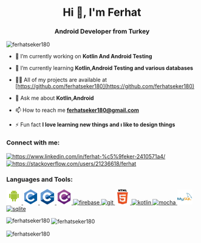 <h1 align="center">Hi 👋, I'm Ferhat</h1>
<h3 align="center">Android Developer from Turkey</h3>

<p align="left"> <img src="https://komarev.com/ghpvc/?username=ferhatseker180&label=Profile%20views&color=0e75b6&style=flat" alt="ferhatseker180" /> </p>

- 🔭 I’m currently working on **Kotlin And Android Testing**

- 🌱 I’m currently learning **Kotlin,Android Testing and various databases**

- 👨‍💻 All of my projects are available at [https://github.com/ferhatseker180](https://github.com/ferhatseker180)

- 💬 Ask me about **Kotlin,Android**

- 📫 How to reach me **ferhatseker180@gmail.com**

- ⚡ Fun fact **I love learning new things and ı like to design things**

<h3 align="left">Connect with me:</h3>
<p align="left">
<a href="https://linkedin.com/in/https://www.linkedin.com/in/ferhat-%c5%9feker-2410571a4/" target="blank"><img align="center" src="https://raw.githubusercontent.com/rahuldkjain/github-profile-readme-generator/master/src/images/icons/Social/linked-in-alt.svg" alt="https://www.linkedin.com/in/ferhat-%c5%9feker-2410571a4/" height="30" width="40" /></a>
<a href="https://stackoverflow.com/users/https://stackoverflow.com/users/21236618/ferhat" target="blank"><img align="center" src="https://raw.githubusercontent.com/rahuldkjain/github-profile-readme-generator/master/src/images/icons/Social/stack-overflow.svg" alt="https://stackoverflow.com/users/21236618/ferhat" height="30" width="40" /></a>
</p>

<h3 align="left">Languages and Tools:</h3>
<p align="left"> <a href="https://developer.android.com" target="_blank" rel="noreferrer"> <img src="https://raw.githubusercontent.com/devicons/devicon/master/icons/android/android-original-wordmark.svg" alt="android" width="40" height="40"/> </a> <a href="https://www.cprogramming.com/" target="_blank" rel="noreferrer"> <img src="https://raw.githubusercontent.com/devicons/devicon/master/icons/c/c-original.svg" alt="c" width="40" height="40"/> </a> <a href="https://www.w3schools.com/cpp/" target="_blank" rel="noreferrer"> <img src="https://raw.githubusercontent.com/devicons/devicon/master/icons/cplusplus/cplusplus-original.svg" alt="cplusplus" width="40" height="40"/> </a> <a href="https://www.w3schools.com/cs/" target="_blank" rel="noreferrer"> <img src="https://raw.githubusercontent.com/devicons/devicon/master/icons/csharp/csharp-original.svg" alt="csharp" width="40" height="40"/> </a> <a href="https://firebase.google.com/" target="_blank" rel="noreferrer"> <img src="https://www.vectorlogo.zone/logos/firebase/firebase-icon.svg" alt="firebase" width="40" height="40"/> </a> <a href="https://git-scm.com/" target="_blank" rel="noreferrer"> <img src="https://www.vectorlogo.zone/logos/git-scm/git-scm-icon.svg" alt="git" width="40" height="40"/> </a> <a href="https://www.w3.org/html/" target="_blank" rel="noreferrer"> <img src="https://raw.githubusercontent.com/devicons/devicon/master/icons/html5/html5-original-wordmark.svg" alt="html5" width="40" height="40"/> </a> <a href="https://kotlinlang.org" target="_blank" rel="noreferrer"> <img src="https://www.vectorlogo.zone/logos/kotlinlang/kotlinlang-icon.svg" alt="kotlin" width="40" height="40"/> </a> <a href="https://mochajs.org" target="_blank" rel="noreferrer"> <img src="https://www.vectorlogo.zone/logos/mochajs/mochajs-icon.svg" alt="mocha" width="40" height="40"/> </a> <a href="https://www.mysql.com/" target="_blank" rel="noreferrer"> <img src="https://raw.githubusercontent.com/devicons/devicon/master/icons/mysql/mysql-original-wordmark.svg" alt="mysql" width="40" height="40"/> </a> <a href="https://www.sqlite.org/" target="_blank" rel="noreferrer"> <img src="https://www.vectorlogo.zone/logos/sqlite/sqlite-icon.svg" alt="sqlite" width="40" height="40"/> </a> </p>

<p><img align="left" src="https://github-readme-stats.vercel.app/api/top-langs?username=ferhatseker180&show_icons=true&locale=en&layout=compact" alt="ferhatseker180" /></p>

<p>&nbsp;<img align="center" src="https://github-readme-stats.vercel.app/api?username=ferhatseker180&show_icons=true&locale=en" alt="ferhatseker180" /></p>

<p><img align="center" src="https://github-readme-streak-stats.herokuapp.com/?user=ferhatseker180&" alt="ferhatseker180" /></p>
